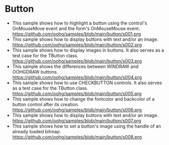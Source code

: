 # Button

* This sample shows how to highlight a button using the control's OnMouseMove event and the form's OnMouseMouse event.<br>
https://github.com/oohg/samples/blob/main/button/s001.prg
* This sample shows how to display buttons with text and/or an image.<br>
https://github.com/oohg/samples/blob/main/button/s002.prg
* This sample shows how to display images in buttons. It also serves as a test case for the TButton class.<br>
https://github.com/oohg/samples/blob/main/button/s003.prg
* This sample shows the differences between WINDRAW and OOHGDRAW buttons.<br>
https://github.com/oohg/samples/blob/main/button/s004.prg
* This sample shows how to use CHECKBUTTON controls. It also serves as a test case for the TButton class.<br>
https://github.com/oohg/samples/blob/main/button/s005.prg
* This sample shows how to change the fontcolor and backcolor of a button control after its creation.<br>
https://github.com/oohg/samples/blob/main/button/s006.prg
* This sample shows how to display buttons with text and/or an image.<br>
https://github.com/oohg/samples/blob/main/button/s007.prg
* This sample shows how to set a button's image using the handle of an already loaded bitmap.<br>
https://github.com/oohg/samples/blob/main/button/s008.prg
